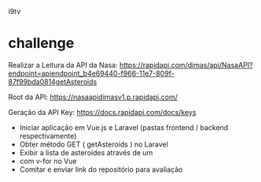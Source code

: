 i9tv

# challenge
Realizar a Leitura da API da Nasa:
https://rapidapi.com/dimas/api/NasaAPI?endpoint=apiendpoint_b4e69440-f966-11e7-809f-87f99bda0814getAsteroids

Root da API:
https://nasaapidimasv1.p.rapidapi.com/

Geração da API Key:
https://docs.rapidapi.com/docs/keys

- Iniciar aplicação em Vue.js e Laravel (pastas frontend / backend respectivamente)
- Obter método GET ( getAsteroids ) no Laravel
- Exibir a lista de asteroides através de um <li> com v-for no Vue
- Comitar e enviar link do repositório para avaliação

